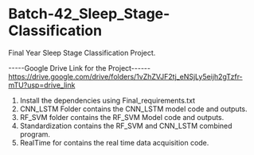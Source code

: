# Batch-42_Sleep_Stage-Classification
Final Year Sleep Stage Classification Project.

-----Google Drive Link for the Project------
https://drive.google.com/drive/folders/1vZhZVJF2tj_eNSjLy5eijh2gTzfr-mTU?usp=drive_link

1. Install the dependencies using Final_requirements.txt
2. CNN_LSTM Folder contains the CNN_LSTM model code and outputs.
3. RF_SVM folder contains the RF_SVM Model code and outputs.
4. Standardization contains the RF_SVM and CNN_LSTM combined program.
5. RealTime for contains the real time data acquisition code.


